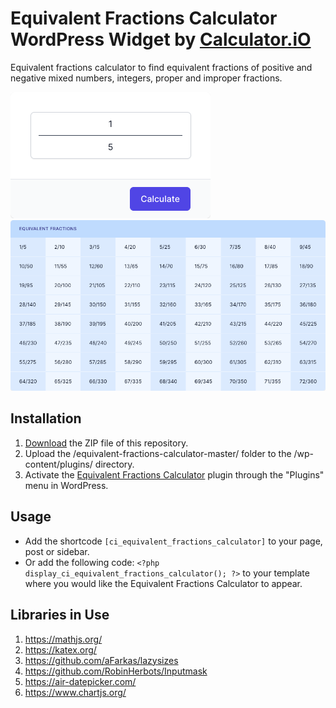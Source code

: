 # Equivalent Fractions Calculator WordPress Widget by [Calculator.iO](https://www.calculator.io/ "Calculator.iO Homepage")

Equivalent fractions calculator to find equivalent fractions of positive and negative mixed numbers, integers, proper and improper fractions.

![Equivalent Fractions Calculator Input Form](/assets/images/screenshot-1.png "Equivalent Fractions Calculator Input Form")
![Equivalent Fractions Calculator Calculation Results](/assets/images/screenshot-2.png "Equivalent Fractions Calculator Calculation Results")

## Installation

1. [Download](https://github.com/pub-calculator-io/age-calculator/archive/refs/heads/master.zip) the ZIP file of this repository.
2. Upload the /equivalent-fractions-calculator-master/ folder to the /wp-content/plugins/ directory.
3. Activate the [Equivalent Fractions Calculator](https://www.calculator.io/equivalent-fractions-calculator/ "Equivalent Fractions Calculator Homepage") plugin through the "Plugins" menu in WordPress.

## Usage
* Add the shortcode `[ci_equivalent_fractions_calculator]` to your page, post or sidebar.
* Or add the following code: `<?php display_ci_equivalent_fractions_calculator(); ?>` to your template where you would like the Equivalent Fractions Calculator to appear.

## Libraries in Use
1. https://mathjs.org/
2. https://katex.org/
3. https://github.com/aFarkas/lazysizes
4. https://github.com/RobinHerbots/Inputmask
5. https://air-datepicker.com/
6. https://www.chartjs.org/
